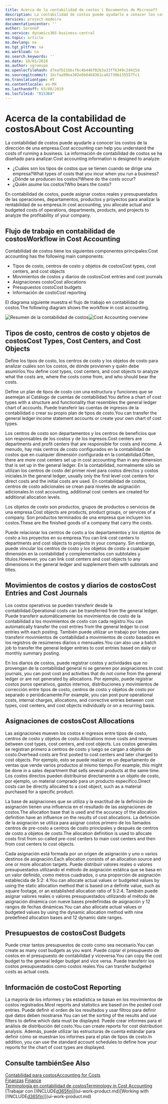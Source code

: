 ```yaml
---
title: Acerca de la contabilidad de costos | Documentos de Microsoft
description: La contabilidad de costos puede ayudarle a conocer los costos de la dirección de una empresa.
services: project-madeira
documentationcenter: ''
author: SorenGP
ms.service: dynamics365-business-central
ms.topic: article
ms.devlang: na
ms.tgt_pltfrm: na
ms.workload: na
ms.search.keywords: ''
ms.date: 10/01/2018
ms.author: sgroespe
ms.openlocfilehash: d7eafb21bbcf6c4b446f02b3a33ff6349c2d415d
ms.sourcegitcommit: 1bcfaa99ea302e6b84b8361ca02730b135557fc1
ms.translationtype: HT
ms.contentlocale: es-MX
ms.lasthandoff: 03/08/2019
ms.locfileid: "815364"
---
```

# <a name="about-cost-accounting"></a><span data-ttu-id="033fa-103">Acerca de la contabilidad de costos</span><span class="sxs-lookup"><span data-stu-id="033fa-103">About Cost Accounting</span></span>
<span data-ttu-id="033fa-104">La contabilidad de costos puede ayudarle a conocer los costos de la dirección de una empresa.</span><span class="sxs-lookup"><span data-stu-id="033fa-104">Cost accounting can help you understand the costs of running a business.</span></span> <span data-ttu-id="033fa-105">La información de contabilidad de costos se ha diseñado para analizar:</span><span class="sxs-lookup"><span data-stu-id="033fa-105">Cost accounting information is designed to analyze:</span></span>  

-   <span data-ttu-id="033fa-106">¿Cuáles son los tipos de costos que se tienen cuando se dirige una empresa?</span><span class="sxs-lookup"><span data-stu-id="033fa-106">What types of costs that you incur when you run a business?</span></span>  
-   <span data-ttu-id="033fa-107">¿Dónde se producen los costos?</span><span class="sxs-lookup"><span data-stu-id="033fa-107">Where do the costs occur?</span></span>  
-   <span data-ttu-id="033fa-108">¿Quién asume los costos?</span><span class="sxs-lookup"><span data-stu-id="033fa-108">Who bears the costs?</span></span>  

<span data-ttu-id="033fa-109">En contabilidad de costos, puede asignar costos reales y presupuestados de las operaciones, departamentos, productos y proyectos para analizar la rentabilidad de su empresa.</span><span class="sxs-lookup"><span data-stu-id="033fa-109">In cost accounting, you allocate actual and budgeted costs of operations, departments, products, and projects to analyze the profitability of your company.</span></span>  

## <a name="workflow-in-cost-accounting"></a><span data-ttu-id="033fa-110">Flujo de trabajo en contabilidad de costos</span><span class="sxs-lookup"><span data-stu-id="033fa-110">Workflow in Cost Accounting</span></span>  
<span data-ttu-id="033fa-111">Contabilidad de costos tiene los siguientes componentes principales:</span><span class="sxs-lookup"><span data-stu-id="033fa-111">Cost accounting has the following main components:</span></span>  

-   <span data-ttu-id="033fa-112">Tipos de costo, centros de costo y objetos de costos</span><span class="sxs-lookup"><span data-stu-id="033fa-112">Cost types, cost centers, and cost objects</span></span>  
-   <span data-ttu-id="033fa-113">Movimientos de costos y diarios de costos</span><span class="sxs-lookup"><span data-stu-id="033fa-113">Cost entries and cost journals</span></span>  
-   <span data-ttu-id="033fa-114">Asignaciones costo</span><span class="sxs-lookup"><span data-stu-id="033fa-114">Cost allocations</span></span>  
-   <span data-ttu-id="033fa-115">Presupuestos costo</span><span class="sxs-lookup"><span data-stu-id="033fa-115">Cost budgets</span></span>
-   <span data-ttu-id="033fa-116">Información de costo</span><span class="sxs-lookup"><span data-stu-id="033fa-116">Cost reporting</span></span>  

<span data-ttu-id="033fa-117">El diagrama siguiente muestra el flujo de trabajo en contabilidad de costos.</span><span class="sxs-lookup"><span data-stu-id="033fa-117">The following diagram shows the workflow in cost accounting.</span></span>  

<span data-ttu-id="033fa-118">![Resumen de la contabilidad de costos](media/costaccountingoverview.png "ResumenContabilidadCostos")</span><span class="sxs-lookup"><span data-stu-id="033fa-118">![Cost Accounting overview](media/costaccountingoverview.png "CostAccountingOverview")</span></span>  

## <a name="cost-types-cost-centers-and-cost-objects"></a><span data-ttu-id="033fa-119">Tipos de costo, centros de costo y objetos de costos</span><span class="sxs-lookup"><span data-stu-id="033fa-119">Cost Types, Cost Centers, and Cost Objects</span></span>  
<span data-ttu-id="033fa-120">Define los tipos de costo, los centros de costo y los objetos de costo para analizar cuáles son los costos, de dónde provienen y quién debe asumirlos.</span><span class="sxs-lookup"><span data-stu-id="033fa-120">You define cost types, cost centers, and cost objects to analyze what the costs are, where the costs come from, and who should bear the costs.</span></span>  

<span data-ttu-id="033fa-121">Define un plan de tipos de costo con una estructura y funciones que se asemejan al Catálogo de cuentas de contabilidad.</span><span class="sxs-lookup"><span data-stu-id="033fa-121">You define a chart of cost types with a structure and functionality that resembles the general ledger chart of accounts.</span></span> <span data-ttu-id="033fa-122">Puede transferir las cuentas de ingresos de la contabilidad o crear su propio plan de tipos de costo.</span><span class="sxs-lookup"><span data-stu-id="033fa-122">You can transfer the general ledger income statement accounts or create your own chart of cost types.</span></span>  

<span data-ttu-id="033fa-123">Los centros de costo son departamentos y los centros de beneficios que son responsables de los costos y de los ingresos.</span><span class="sxs-lookup"><span data-stu-id="033fa-123">Cost centers are departments and profit centers that are responsible for costs and income.</span></span> <span data-ttu-id="033fa-124">A menudo, hay más centros de costo configurados en la contabilidad de costos que en cualquier dimensión configurada en la contabilidad.</span><span class="sxs-lookup"><span data-stu-id="033fa-124">Often, there are more cost centers set up in cost accounting than in any dimension that is set up in the general ledger.</span></span> <span data-ttu-id="033fa-125">En la contabilidad, normalmente sólo se utilizan los centros de costo del primer nivel para costos directos y costos iniciales.</span><span class="sxs-lookup"><span data-stu-id="033fa-125">In the general ledger, usually only the first level cost centers for direct costs and the initial costs are used.</span></span> <span data-ttu-id="033fa-126">En contabilidad de costos, centros de costo adicionales se crean para niveles de asignación adicionales.</span><span class="sxs-lookup"><span data-stu-id="033fa-126">In cost accounting, additional cost centers are created for additional allocation levels.</span></span>  

<span data-ttu-id="033fa-127">Los objetos de costo son productos, grupos de productos o servicios de una empresa.</span><span class="sxs-lookup"><span data-stu-id="033fa-127">Cost objects are products, product groups, or services of a company.</span></span> <span data-ttu-id="033fa-128">Son productos terminados de una empresa que incluyen los costos.</span><span class="sxs-lookup"><span data-stu-id="033fa-128">These are the finished goods of a company that carry the costs.</span></span>  

<span data-ttu-id="033fa-129">Puede relacionar los centros de costo a los departamentos y los objetos de costo a los proyectos en su empresa.</span><span class="sxs-lookup"><span data-stu-id="033fa-129">You can link cost centers to departments and cost objects to projects in your company.</span></span> <span data-ttu-id="033fa-130">Sin embargo, puede vincular los centros de costo y los objetos de costo a cualquier dimensión en la contabilidad y complementarlos con subtotales y títulos.</span><span class="sxs-lookup"><span data-stu-id="033fa-130">However, you can link cost centers and cost objects to any dimensions in the general ledger and supplement them with subtotals and titles.</span></span>  

## <a name="cost-entries-and-cost-journals"></a><span data-ttu-id="033fa-131">Movimientos de costos y diarios de costos</span><span class="sxs-lookup"><span data-stu-id="033fa-131">Cost Entries and Cost Journals</span></span>  
<span data-ttu-id="033fa-132">Los costos operativos se pueden transferir desde la contabilidad.</span><span class="sxs-lookup"><span data-stu-id="033fa-132">Operational costs can be transferred from the general ledger.</span></span> <span data-ttu-id="033fa-133">Puede transferir automáticamente los movimientos de costo de la contabilidad a los movimientos de costo con cada registro.</span><span class="sxs-lookup"><span data-stu-id="033fa-133">You can automatically transfer the cost entries from the general ledger to cost entries with each posting.</span></span> <span data-ttu-id="033fa-134">También puede utilizar un trabajo por lotes para transferir movimientos de contabilidad a movimientos de costo basados en los registros de resúmenes diarios o mensuales.</span><span class="sxs-lookup"><span data-stu-id="033fa-134">You can also use a batch job to transfer the general ledger entries to cost entries based on daily or monthly summary posting.</span></span>  

<span data-ttu-id="033fa-135">En los diarios de costos, puede registrar costos y actividades que no provengan de la contabilidad general ni se generen por asignaciones.</span><span class="sxs-lookup"><span data-stu-id="033fa-135">In cost journals, you can post cost and activities that do not come from the general ledger or are not generated by allocations.</span></span> <span data-ttu-id="033fa-136">Por ejemplo, puede registrar costos puros operativos, gastos internos, distribuciones y movimientos de corrección entre tipos de costo, centros de costo y objetos de costo por separado o periódicamente.</span><span class="sxs-lookup"><span data-stu-id="033fa-136">For example, you can post pure operational costs, internal charges, allocations, and corrective entries between cost types, cost centers, and cost objects individually or on a recurring basis.</span></span>  

## <a name="cost-allocations"></a><span data-ttu-id="033fa-137">Asignaciones de costos</span><span class="sxs-lookup"><span data-stu-id="033fa-137">Cost Allocations</span></span>  
<span data-ttu-id="033fa-138">Las asignaciones mueven los costos e ingresos entre tipos de costo, centros de costo y objetos de costo.</span><span class="sxs-lookup"><span data-stu-id="033fa-138">Allocations move costs and revenues between cost types, cost centers, and cost objects.</span></span> <span data-ttu-id="033fa-139">Los costos generales se registran primero a centros de costo y luego se cargan a objetos de costo.</span><span class="sxs-lookup"><span data-stu-id="033fa-139">Overhead costs are first posted to cost centers and later charged to cost objects.</span></span> <span data-ttu-id="033fa-140">Por ejemplo, esto se puede realizar en un departamento de ventas que vende varios productos al mismo tiempo.</span><span class="sxs-lookup"><span data-stu-id="033fa-140">For example, this might be done in a sales department that sells several products at the same time.</span></span> <span data-ttu-id="033fa-141">Los costos directos pueden distribuirse directamente a un objeto de costo, por ejemplo, un material comprado para un producto específico.</span><span class="sxs-lookup"><span data-stu-id="033fa-141">Direct costs can be directly allocated to a cost object, such as a material purchased for a specific product.</span></span>  

<span data-ttu-id="033fa-142">La base de asignaciones que se utiliza y la exactitud de la definición de asignación tienen una influencia en el resultado de las asignaciones de costos.</span><span class="sxs-lookup"><span data-stu-id="033fa-142">The allocation base that is used and the accuracy of the allocation definition have an influence on the results of cost allocations.</span></span> <span data-ttu-id="033fa-143">La definición de la asignación se utiliza para asignar costos primero de los llamados centros de pre-costo a centros de costo principales y después de centros de costo a objetos de costo.</span><span class="sxs-lookup"><span data-stu-id="033fa-143">The allocation definition is used to allocate costs first from so-called pre-cost centers to main cost centers and then from cost centers to cost objects.</span></span>  

<span data-ttu-id="033fa-144">Cada asignación está formada por un origen de asignación y uno o varios destinos de asignación.</span><span class="sxs-lookup"><span data-stu-id="033fa-144">Each allocation consists of an allocation source and one or more allocation targets.</span></span> <span data-ttu-id="033fa-145">Puede distribuir valores reales o valores presupuestados utilizando el método de asignación estática que se basa en un valor definido, como metros cuadrados, o una proporción de asignación establecida de 5:2: 4.</span><span class="sxs-lookup"><span data-stu-id="033fa-145">You can allocate actual values or budgeted values by using the static allocation method that is based on a definite value, such as square footage, or an established allocation ratio of 5:2:4.</span></span> <span data-ttu-id="033fa-146">También puede asignar valores reales o valores presupuestados utilizando el método de asignación dinámica con nueve bases predefinidas de asignación y 12 rangos de fechas dinámicas.</span><span class="sxs-lookup"><span data-stu-id="033fa-146">You can also allocate actual values or budgeted values by using the dynamic allocation method with nine predefined allocation bases and 12 dynamic date ranges.</span></span>  

## <a name="cost-budgets"></a><span data-ttu-id="033fa-147">Presupuestos de costos</span><span class="sxs-lookup"><span data-stu-id="033fa-147">Cost Budgets</span></span>  
<span data-ttu-id="033fa-148">Puede crear tantos presupuestos de costo como sea necesario.</span><span class="sxs-lookup"><span data-stu-id="033fa-148">You can create as many cost budgets as you want.</span></span> <span data-ttu-id="033fa-149">Puede copiar el presupuesto de costos en el presupuesto de contabilidad y viceversa.</span><span class="sxs-lookup"><span data-stu-id="033fa-149">You can copy the cost budget to the general ledger budget and vice versa.</span></span> <span data-ttu-id="033fa-150">Puede transferir los costos presupuestados como costos reales.</span><span class="sxs-lookup"><span data-stu-id="033fa-150">You can transfer budgeted costs as actual costs.</span></span>  

## <a name="cost-reporting"></a><span data-ttu-id="033fa-151">Información de costo</span><span class="sxs-lookup"><span data-stu-id="033fa-151">Cost Reporting</span></span>  
<span data-ttu-id="033fa-152">La mayoría de los informes y las estadística se basan en los movimientos de costos registrados.</span><span class="sxs-lookup"><span data-stu-id="033fa-152">Most reports and statistics are based on the posted cost entries.</span></span> <span data-ttu-id="033fa-153">Puede definir el orden de los resultados y usar filtros para definir qué datos deben mostrarse.</span><span class="sxs-lookup"><span data-stu-id="033fa-153">You can set the sorting of the results and use filters to define which data must be displayed.</span></span> <span data-ttu-id="033fa-154">Puede crear informes para el análisis de distribución del costo.</span><span class="sxs-lookup"><span data-stu-id="033fa-154">You can create reports for cost distribution analysis.</span></span> <span data-ttu-id="033fa-155">Además, puede utilizar las estructuras de cuenta estándar para definir cómo se muestran los informes para el plan de tipos de costo.</span><span class="sxs-lookup"><span data-stu-id="033fa-155">In addition, you can use the standard account schedules to define how your reports for the chart of cost types are displayed.</span></span>  

## <a name="see-also"></a><span data-ttu-id="033fa-156">Consulte también</span><span class="sxs-lookup"><span data-stu-id="033fa-156">See Also</span></span>  
 [<span data-ttu-id="033fa-157">Contabilidad para costos</span><span class="sxs-lookup"><span data-stu-id="033fa-157">Accounting for Costs</span></span>](finance-manage-cost-accounting.md)  
 <span data-ttu-id="033fa-158">[Finanzas](finance.md) </span><span class="sxs-lookup"><span data-stu-id="033fa-158">[Finance](finance.md) </span></span>  
 [<span data-ttu-id="033fa-159">Terminología en contabilidad de costos</span><span class="sxs-lookup"><span data-stu-id="033fa-159">Terminology in Cost Accounting</span></span>](finance-terminology-in-cost-accounting.md)  
 <span data-ttu-id="033fa-160">[Trabajar con [!INCLUDE[d365fin](includes/d365fin_md.md)]](ui-work-product.md)</span><span class="sxs-lookup"><span data-stu-id="033fa-160">[Working with [!INCLUDE[d365fin](includes/d365fin_md.md)]](ui-work-product.md)</span></span>
